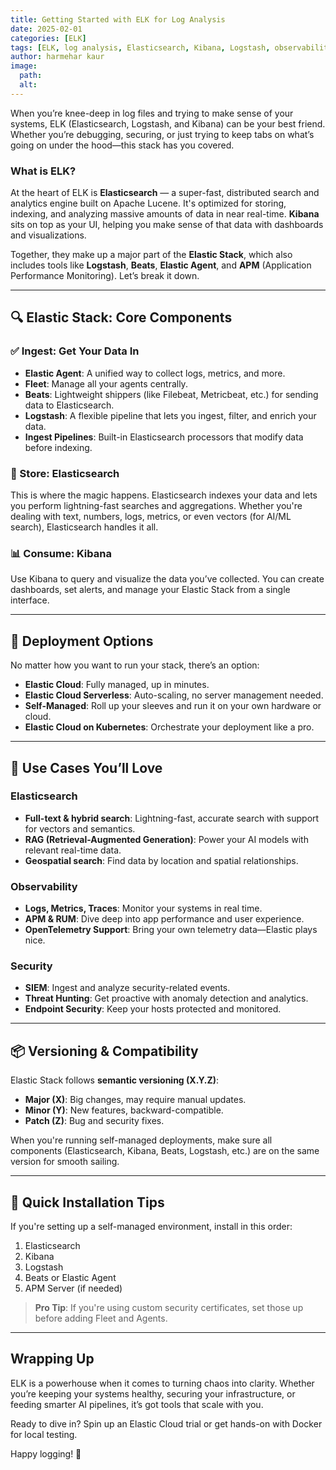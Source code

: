 ```yaml
---
title: Getting Started with ELK for Log Analysis
date: 2025-02-01
categories: [ELK]
tags: [ELK, log analysis, Elasticsearch, Kibana, Logstash, observability, security, Elastic Stack, DevOps]
author: harmehar kaur
image:
  path: 
  alt: 
---
```


When you’re knee-deep in log files and trying to make sense of your systems, ELK (Elasticsearch, Logstash, and Kibana) can be your best friend. Whether you’re debugging, securing, or just trying to keep tabs on what’s going on under the hood—this stack has you covered.

### What is ELK?

At the heart of ELK is **Elasticsearch** — a super-fast, distributed search and analytics engine built on Apache Lucene. It's optimized for storing, indexing, and analyzing massive amounts of data in near real-time. **Kibana** sits on top as your UI, helping you make sense of that data with dashboards and visualizations.

Together, they make up a major part of the **Elastic Stack**, which also includes tools like **Logstash**, **Beats**, **Elastic Agent**, and **APM** (Application Performance Monitoring). Let’s break it down.

---

## 🔍 Elastic Stack: Core Components

### ✅ Ingest: Get Your Data In

- **Elastic Agent**: A unified way to collect logs, metrics, and more.
- **Fleet**: Manage all your agents centrally.
- **Beats**: Lightweight shippers (like Filebeat, Metricbeat, etc.) for sending data to Elasticsearch.
- **Logstash**: A flexible pipeline that lets you ingest, filter, and enrich your data.
- **Ingest Pipelines**: Built-in Elasticsearch processors that modify data before indexing.

### 💾 Store: Elasticsearch

This is where the magic happens. Elasticsearch indexes your data and lets you perform lightning-fast searches and aggregations. Whether you're dealing with text, numbers, logs, metrics, or even vectors (for AI/ML search), Elasticsearch handles it all.

### 📊 Consume: Kibana

Use Kibana to query and visualize the data you’ve collected. You can create dashboards, set alerts, and manage your Elastic Stack from a single interface.

---

## 🚀 Deployment Options

No matter how you want to run your stack, there’s an option:

- **Elastic Cloud**: Fully managed, up in minutes.
- **Elastic Cloud Serverless**: Auto-scaling, no server management needed.
- **Self-Managed**: Roll up your sleeves and run it on your own hardware or cloud.
- **Elastic Cloud on Kubernetes**: Orchestrate your deployment like a pro.

---

## 🔧 Use Cases You’ll Love

### Elasticsearch

- **Full-text & hybrid search**: Lightning-fast, accurate search with support for vectors and semantics.
- **RAG (Retrieval-Augmented Generation)**: Power your AI models with relevant real-time data.
- **Geospatial search**: Find data by location and spatial relationships.

### Observability

- **Logs, Metrics, Traces**: Monitor your systems in real time.
- **APM & RUM**: Dive deep into app performance and user experience.
- **OpenTelemetry Support**: Bring your own telemetry data—Elastic plays nice.

### Security

- **SIEM**: Ingest and analyze security-related events.
- **Threat Hunting**: Get proactive with anomaly detection and analytics.
- **Endpoint Security**: Keep your hosts protected and monitored.

---

## 📦 Versioning & Compatibility

Elastic Stack follows **semantic versioning (X.Y.Z)**:
- **Major (X)**: Big changes, may require manual updates.
- **Minor (Y)**: New features, backward-compatible.
- **Patch (Z)**: Bug and security fixes.

When you're running self-managed deployments, make sure all components (Elasticsearch, Kibana, Beats, Logstash, etc.) are on the same version for smooth sailing.

---

## 🧩 Quick Installation Tips

If you're setting up a self-managed environment, install in this order:

1. Elasticsearch  
2. Kibana  
3. Logstash  
4. Beats or Elastic Agent  
5. APM Server (if needed)

> **Pro Tip**: If you're using custom security certificates, set those up before adding Fleet and Agents.

---

## Wrapping Up

ELK is a powerhouse when it comes to turning chaos into clarity. Whether you’re keeping your systems healthy, securing your infrastructure, or feeding smarter AI pipelines, it’s got tools that scale with you.

Ready to dive in? Spin up an Elastic Cloud trial or get hands-on with Docker for local testing.

Happy logging! 🚀
